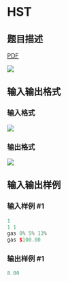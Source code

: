# HST

## 题目描述

[problemUrl]: https://uva.onlinejudge.org/index.php?option=com_onlinejudge&Itemid=8&category=226&page=show_problem&problem=2916

[PDF](https://uva.onlinejudge.org/external/118/p11816.pdf)

![](https://cdn.luogu.com.cn/upload/vjudge_pic/UVA11816/7f7e50335b667efe6c751c906bb6d5765b516c5e.png)

## 输入输出格式

### 输入格式

![](https://cdn.luogu.com.cn/upload/vjudge_pic/UVA11816/b747e9c68011192ca86ad272dd0ff897c31d160f.png)

### 输出格式

![](https://cdn.luogu.com.cn/upload/vjudge_pic/UVA11816/e5c235dfedb4e6ffd20f40d7cf183ac734e82ed7.png)

## 输入输出样例

### 输入样例 #1

```cpp
1
1 1
gas 0% 5% 13%
gas $100.00
```


### 输出样例 #1

```cpp
8.00
```


